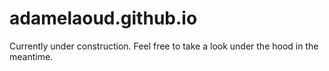 # adamelaoud.github.io
Currently under construction. Feel free to take a look under the hood in the meantime.
